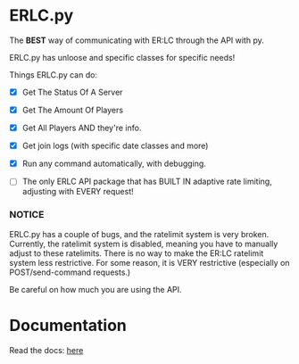# ERLC.py
The **BEST** way of communicating with ER:LC through the API with py.

ERLC.py has unloose and specific classes for specific needs!

Things ERLC.py can do:
- [x] Get The Status Of A Server
- [x] Get The Amount Of Players
- [x] Get All Players AND they're info.
- [x] Get join logs (with specific date classes and more)
- [x] Run any command automatically, with debugging.
- [ ] The only ERLC API package that has BUILT IN adaptive rate limiting, adjusting with EVERY request!


### NOTICE
ERLC.py has a couple of bugs, and the ratelimit system is very broken.
Currently, the ratelimit system is disabled, meaning you have to manually adjust to these ratelimits.
There is no way to make the ER:LC ratelimit system less restrictive. For some reason, it is VERY restrictive (especially on POST/send-command requests.)

Be careful on how much you are using the API.

# Documentation
Read the docs: [here](https://github.com/fin-github/erlcpy/wiki)
